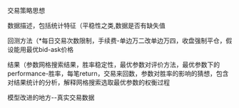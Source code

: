 交易策略思想


数据描述，包括统计特征（平稳性之类,数据是否有缺失值


回测方法（*每日交易次数限制，手续费-单边万二改单边万四，收盘强制平仓，假设能用最优bid-ask价格


结果（参数网格搜索结果，胜率稳定性，最优参数对评价方法，最优参数下的performance-胜率，每笔return，交易来回数，参数对胜率的影响的猜想，包含对结果统计的分析，解释网格搜索选取最优参数的权衡过程

模型改进的地方--真实交易数据




